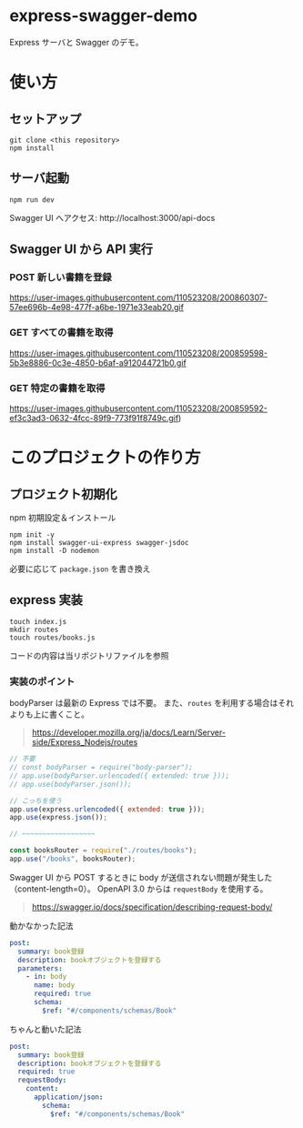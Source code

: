 # express-swagger-demo

Express サーバと Swagger のデモ。

# 使い方

## セットアップ

```
git clone <this repository>
npm install
```

## サーバ起動

```
npm run dev
```

Swagger UI へアクセス: http://localhost:3000/api-docs

## Swagger UI から API 実行

### POST 新しい書籍を登録

https://user-images.githubusercontent.com/110523208/200860307-57ee696b-4e98-477f-a6be-1971e33eab20.gif

### GET すべての書籍を取得

https://user-images.githubusercontent.com/110523208/200859598-5b3e8886-0c3e-4850-b6af-a912044721b0.gif

### GET 特定の書籍を取得

https://user-images.githubusercontent.com/110523208/200859592-ef3c3ad3-0632-4fcc-89f9-773f91f8749c.gif)

# このプロジェクトの作り方

## プロジェクト初期化

npm 初期設定＆インストール

```
npm init -y
npm install swagger-ui-express swagger-jsdoc
npm install -D nodemon
```

必要に応じて `package.json` を書き換え

## express 実装

```
touch index.js
mkdir routes
touch routes/books.js
```

コードの内容は当リポジトリファイルを参照

### 実装のポイント

bodyParser は最新の Express では不要。
また、`routes` を利用する場合はそれよりも上に書くこと。

> https://developer.mozilla.org/ja/docs/Learn/Server-side/Express_Nodejs/routes

```js
// 不要
// const bodyParser = require("body-parser");
// app.use(bodyParser.urlencoded({ extended: true }));
// app.use(bodyParser.json());

// こっちを使う
app.use(express.urlencoded({ extended: true }));
app.use(express.json());

// ~~~~~~~~~~~~~~~~~~

const booksRouter = require("./routes/books");
app.use("/books", booksRouter);
```

Swagger UI から POST するときに body が送信されない問題が発生した（content-length=0）。
OpenAPI 3.0 からは `requestBody` を使用する。

> https://swagger.io/docs/specification/describing-request-body/

動かなかった記法

```yaml
post:
  summary: book登録
  description: bookオブジェクトを登録する
  parameters:
    - in: body
      name: body
      required: true
      schema:
        $ref: "#/components/schemas/Book"
```

ちゃんと動いた記法

```yaml
post:
  summary: book登録
  description: bookオブジェクトを登録する
  required: true
  requestBody:
    content:
      application/json:
        schema:
          $ref: "#/components/schemas/Book"
```
